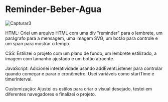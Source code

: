 # Reminder-Beber-Agua

![Capturar3](https://github.com/angelodesenvolvedor/Reminder-Beber-Agua/assets/98216100/ab5a018c-7b88-4ff1-8d3f-78673adabaa4)

HTML: Criei um arquivo HTML com uma div "reminder" para o lembrete, um parágrafo para a mensagem, uma imagem SVG, um botão para controle e um span para mostrar o tempo.

CSS: Estilizei o projeto com um plano de fundo, um lembrete estilizado, a imagem com tamanho ajustado e um botão atraente.

JavaScript: Adicionei interatividade usando addEventListener para controlar quando começar e parar o cronômetro. Usei variáveis como startTime e timerInterval.

Customização: Ajustei os estilos para criar o visual desejado, testei em diferentes navegadores e finalizei o projeto.
